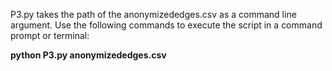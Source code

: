 P3.py takes the path of the anonymizededges.csv as a command line argument. 
Use the following commands to execute the script in a command prompt or terminal:  
  
<b>python P3.py anonymizededges.csv     </b>
